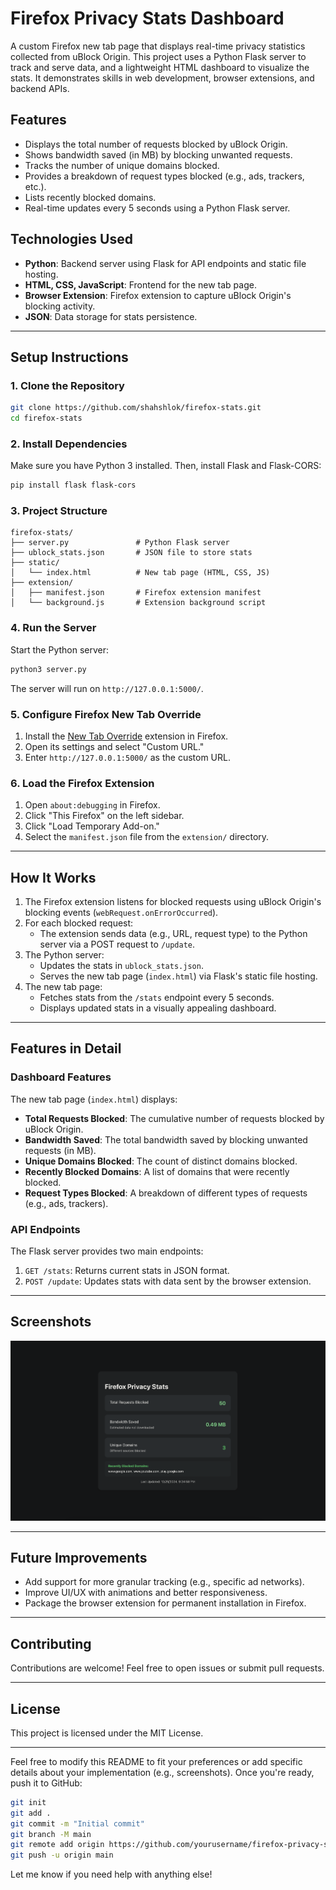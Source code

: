 
# **Firefox Privacy Stats Dashboard**

A custom Firefox new tab page that displays real-time privacy statistics collected from uBlock Origin. This project uses a Python Flask server to track and serve data, and a lightweight HTML dashboard to visualize the stats. It demonstrates skills in web development, browser extensions, and backend APIs.

## **Features**
- Displays the total number of requests blocked by uBlock Origin.
- Shows bandwidth saved (in MB) by blocking unwanted requests.
- Tracks the number of unique domains blocked.
- Provides a breakdown of request types blocked (e.g., ads, trackers, etc.).
- Lists recently blocked domains.
- Real-time updates every 5 seconds using a Python Flask server.

## **Technologies Used**
- **Python**: Backend server using Flask for API endpoints and static file hosting.
- **HTML, CSS, JavaScript**: Frontend for the new tab page.
- **Browser Extension**: Firefox extension to capture uBlock Origin's blocking activity.
- **JSON**: Data storage for stats persistence.

---

## **Setup Instructions**

### **1. Clone the Repository**
```bash
git clone https://github.com/shahshlok/firefox-stats.git
cd firefox-stats
```

### **2. Install Dependencies**
Make sure you have Python 3 installed. Then, install Flask and Flask-CORS:
```bash
pip install flask flask-cors
```

### **3. Project Structure**
```plaintext
firefox-stats/
├── server.py               # Python Flask server
├── ublock_stats.json       # JSON file to store stats
├── static/
│   └── index.html          # New tab page (HTML, CSS, JS)
├── extension/
│   ├── manifest.json       # Firefox extension manifest
│   └── background.js       # Extension background script
```

### **4. Run the Server**
Start the Python server:
```bash
python3 server.py
```
The server will run on `http://127.0.0.1:5000/`.

### **5. Configure Firefox New Tab Override**
1. Install the [New Tab Override](https://addons.mozilla.org/en-US/firefox/addon/new-tab-override/) extension in Firefox.
2. Open its settings and select "Custom URL."
3. Enter `http://127.0.0.1:5000/` as the custom URL.

### **6. Load the Firefox Extension**
1. Open `about:debugging` in Firefox.
2. Click "This Firefox" on the left sidebar.
3. Click "Load Temporary Add-on."
4. Select the `manifest.json` file from the `extension/` directory.

---

## **How It Works**

1. The Firefox extension listens for blocked requests using uBlock Origin's blocking events (`webRequest.onErrorOccurred`).
2. For each blocked request:
   - The extension sends data (e.g., URL, request type) to the Python server via a POST request to `/update`.
3. The Python server:
   - Updates the stats in `ublock_stats.json`.
   - Serves the new tab page (`index.html`) via Flask's static file hosting.
4. The new tab page:
   - Fetches stats from the `/stats` endpoint every 5 seconds.
   - Displays updated stats in a visually appealing dashboard.

---

## **Features in Detail**

### **Dashboard Features**
The new tab page (`index.html`) displays:
- **Total Requests Blocked**: The cumulative number of requests blocked by uBlock Origin.
- **Bandwidth Saved**: The total bandwidth saved by blocking unwanted requests (in MB).
- **Unique Domains Blocked**: The count of distinct domains blocked.
- **Recently Blocked Domains**: A list of domains that were recently blocked.
- **Request Types Blocked**: A breakdown of different types of requests (e.g., ads, trackers).

### **API Endpoints**
The Flask server provides two main endpoints:
1. `GET /stats`: Returns current stats in JSON format.
2. `POST /update`: Updates stats with data sent by the browser extension.

---

## Screenshots

![Firefox Privacy Stats Dashboard](images/dashboard-screenshot.png)

---

## **Future Improvements**
- Add support for more granular tracking (e.g., specific ad networks).
- Improve UI/UX with animations and better responsiveness.
- Package the browser extension for permanent installation in Firefox.

---

## **Contributing**
Contributions are welcome! Feel free to open issues or submit pull requests.

---

## **License**
This project is licensed under the MIT License.

---

Feel free to modify this README to fit your preferences or add specific details about your implementation (e.g., screenshots). Once you're ready, push it to GitHub:

```bash
git init
git add .
git commit -m "Initial commit"
git branch -M main
git remote add origin https://github.com/yourusername/firefox-privacy-stats.git
git push -u origin main
```

Let me know if you need help with anything else!